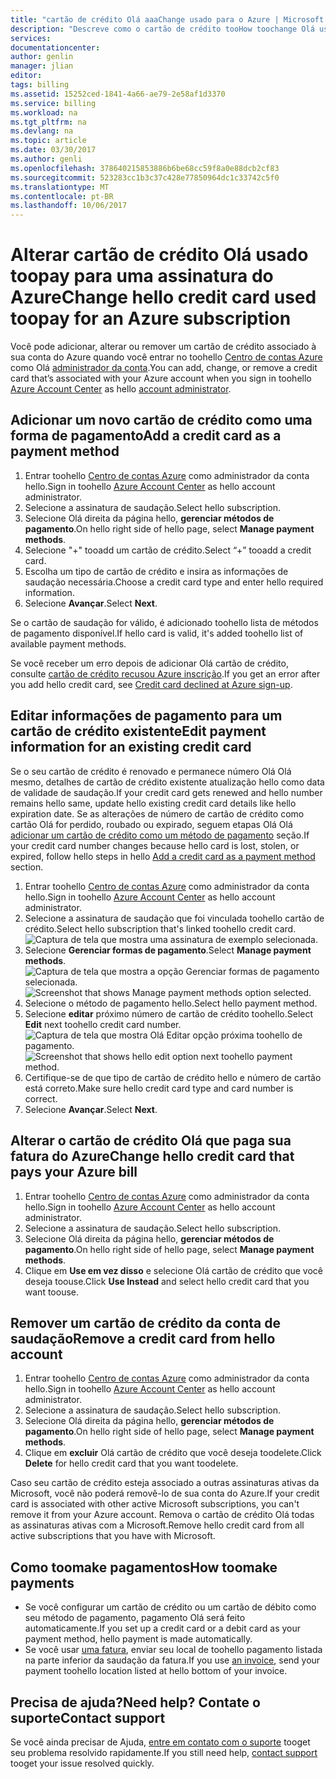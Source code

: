 ```yaml
---
title: "cartão de crédito Olá aaaChange usado para o Azure | Microsoft Docs"
description: "Descreve como o cartão de crédito tooHow toochange Olá usado toopay para uma assinatura do Azure"
services: 
documentationcenter: 
author: genlin
manager: jlian
editor: 
tags: billing
ms.assetid: 15252ced-1841-4a66-ae79-2e58af1d3370
ms.service: billing
ms.workload: na
ms.tgt_pltfrm: na
ms.devlang: na
ms.topic: article
ms.date: 03/30/2017
ms.author: genli
ms.openlocfilehash: 378640215853886b6be68cc59f8a0e88dcb2cf83
ms.sourcegitcommit: 523283cc1b3c37c428e77850964dc1c33742c5f0
ms.translationtype: MT
ms.contentlocale: pt-BR
ms.lasthandoff: 10/06/2017
---
```

# <a name="change-hello-credit-card-used-toopay-for-an-azure-subscription"></a><span data-ttu-id="f305b-103">Alterar cartão de crédito Olá usado toopay para uma assinatura do Azure</span><span class="sxs-lookup"><span data-stu-id="f305b-103">Change hello credit card used toopay for an Azure subscription</span></span>
<span data-ttu-id="f305b-104">Você pode adicionar, alterar ou remover um cartão de crédito associado à sua conta do Azure quando você entrar no toohello [Centro de contas Azure](https://account.windowsazure.com/Subscriptions) como Olá [administrador da conta](billing-subscription-transfer.md#whoisaa).</span><span class="sxs-lookup"><span data-stu-id="f305b-104">You can add, change, or remove a credit card that’s associated with your Azure account when you sign in toohello [Azure Account Center](https://account.windowsazure.com/Subscriptions) as hello [account administrator](billing-subscription-transfer.md#whoisaa).</span></span> 
 
<a id="addcard"></a>
## <a name="add-a-credit-card-as-a-payment-method"></a><span data-ttu-id="f305b-105">Adicionar um novo cartão de crédito como uma forma de pagamento</span><span class="sxs-lookup"><span data-stu-id="f305b-105">Add a credit card as a payment method</span></span>

1. <span data-ttu-id="f305b-106">Entrar toohello [Centro de contas Azure](https://account.windowsazure.com/Subscriptions) como administrador da conta hello.</span><span class="sxs-lookup"><span data-stu-id="f305b-106">Sign in toohello [Azure Account Center](https://account.windowsazure.com/Subscriptions) as hello account administrator.</span></span>
2. <span data-ttu-id="f305b-107">Selecione a assinatura de saudação.</span><span class="sxs-lookup"><span data-stu-id="f305b-107">Select hello subscription.</span></span>
3. <span data-ttu-id="f305b-108">Selecione Olá direita da página hello, **gerenciar métodos de pagamento**.</span><span class="sxs-lookup"><span data-stu-id="f305b-108">On hello right side of hello page, select **Manage payment methods**.</span></span>
4. <span data-ttu-id="f305b-109">Selecione "+" tooadd um cartão de crédito.</span><span class="sxs-lookup"><span data-stu-id="f305b-109">Select “+” tooadd a credit card.</span></span>
5. <span data-ttu-id="f305b-110">Escolha um tipo de cartão de crédito e insira as informações de saudação necessária.</span><span class="sxs-lookup"><span data-stu-id="f305b-110">Choose a credit card type and enter hello required information.</span></span>
6. <span data-ttu-id="f305b-111">Selecione **Avançar**.</span><span class="sxs-lookup"><span data-stu-id="f305b-111">Select **Next**.</span></span> 

<span data-ttu-id="f305b-112">Se o cartão de saudação for válido, é adicionado toohello lista de métodos de pagamento disponível.</span><span class="sxs-lookup"><span data-stu-id="f305b-112">If hello card is valid, it's added toohello list of available payment methods.</span></span>

<span data-ttu-id="f305b-113">Se você receber um erro depois de adicionar Olá cartão de crédito, consulte [cartão de crédito recusou Azure inscrição](billing-credit-card-fails-during-azure-sign-up.md).</span><span class="sxs-lookup"><span data-stu-id="f305b-113">If you get an error after you add hello credit card, see [Credit card declined at Azure sign-up](billing-credit-card-fails-during-azure-sign-up.md).</span></span>

## <a name="edit-payment-information-for-an-existing-credit-card"></a><span data-ttu-id="f305b-114">Editar informações de pagamento para um cartão de crédito existente</span><span class="sxs-lookup"><span data-stu-id="f305b-114">Edit payment information for an existing credit card</span></span>
  <span data-ttu-id="f305b-115">Se o seu cartão de crédito é renovado e permanece número Olá Olá mesmo, detalhes de cartão de crédito existente atualização hello como data de validade de saudação.</span><span class="sxs-lookup"><span data-stu-id="f305b-115">If your credit card gets renewed and hello number remains hello same, update hello existing credit card details like hello expiration date.</span></span> <span data-ttu-id="f305b-116">Se as alterações de número de cartão de crédito como cartão Olá for perdido, roubado ou expirado, seguem etapas Olá Olá [adicionar um cartão de crédito como um método de pagamento](#addcard) seção.</span><span class="sxs-lookup"><span data-stu-id="f305b-116">If your credit card number changes because hello card is lost, stolen, or expired, follow hello steps in hello [Add a credit card as a payment method](#addcard) section.</span></span> 

1. <span data-ttu-id="f305b-117">Entrar toohello [Centro de contas Azure](https://account.windowsazure.com/Subscriptions) como administrador da conta hello.</span><span class="sxs-lookup"><span data-stu-id="f305b-117">Sign in toohello [Azure Account Center](https://account.windowsazure.com/Subscriptions) as hello account administrator.</span></span>
2. <span data-ttu-id="f305b-118">Selecione a assinatura de saudação que foi vinculada toohello cartão de crédito.</span><span class="sxs-lookup"><span data-stu-id="f305b-118">Select hello subscription that's linked toohello credit card.</span></span></br> ![Captura de tela que mostra uma assinatura de exemplo selecionada.](./media/billing-how-to-change-credit-card/selectsub.png)
3. <span data-ttu-id="f305b-120">Selecione **Gerenciar formas de pagamento**.</span><span class="sxs-lookup"><span data-stu-id="f305b-120">Select **Manage payment methods**.</span></span></br> <span data-ttu-id="f305b-121">![Captura de tela que mostra a opção Gerenciar formas de pagamento selecionada.](./media/billing-how-to-change-credit-card/changesub_new.png)</span><span class="sxs-lookup"><span data-stu-id="f305b-121">![Screenshot that shows Manage payment methods option selected.](./media/billing-how-to-change-credit-card/changesub_new.png)</span></span>
4. <span data-ttu-id="f305b-122">Selecione o método de pagamento hello.</span><span class="sxs-lookup"><span data-stu-id="f305b-122">Select hello payment method.</span></span>
5. <span data-ttu-id="f305b-123">Selecione **editar** próximo número de cartão de crédito toohello.</span><span class="sxs-lookup"><span data-stu-id="f305b-123">Select **Edit** next toohello credit card number.</span></span></br> <span data-ttu-id="f305b-124">![Captura de tela que mostra Olá Editar opção próxima toohello de pagamento.](./media/billing-how-to-change-credit-card/editcard_new.png)</span><span class="sxs-lookup"><span data-stu-id="f305b-124">![Screenshot that shows hello edit option next toohello payment method.](./media/billing-how-to-change-credit-card/editcard_new.png)</span></span>
6. <span data-ttu-id="f305b-125">Certifique-se de que tipo de cartão de crédito hello e número de cartão está correto.</span><span class="sxs-lookup"><span data-stu-id="f305b-125">Make sure hello credit card type and card number is correct.</span></span>
7. <span data-ttu-id="f305b-126">Selecione **Avançar**.</span><span class="sxs-lookup"><span data-stu-id="f305b-126">Select **Next**.</span></span>

## <a name="change-hello-credit-card-that-pays-your-azure-bill"></a><span data-ttu-id="f305b-127">Alterar o cartão de crédito Olá que paga sua fatura do Azure</span><span class="sxs-lookup"><span data-stu-id="f305b-127">Change hello credit card that pays your Azure bill</span></span>

1. <span data-ttu-id="f305b-128">Entrar toohello [Centro de contas Azure](https://account.windowsazure.com/Subscriptions) como administrador da conta hello.</span><span class="sxs-lookup"><span data-stu-id="f305b-128">Sign in toohello [Azure Account Center](https://account.windowsazure.com/Subscriptions) as hello account administrator.</span></span>
2. <span data-ttu-id="f305b-129">Selecione a assinatura de saudação.</span><span class="sxs-lookup"><span data-stu-id="f305b-129">Select hello subscription.</span></span>
3. <span data-ttu-id="f305b-130">Selecione Olá direita da página hello, **gerenciar métodos de pagamento**.</span><span class="sxs-lookup"><span data-stu-id="f305b-130">On hello right side of hello page, select **Manage payment methods**.</span></span>
4. <span data-ttu-id="f305b-131">Clique em **Use em vez disso** e selecione Olá cartão de crédito que você deseja toouse.</span><span class="sxs-lookup"><span data-stu-id="f305b-131">Click **Use Instead** and select hello credit card that you want toouse.</span></span>

## <a name="remove-a-credit-card-from-hello-account"></a><span data-ttu-id="f305b-132">Remover um cartão de crédito da conta de saudação</span><span class="sxs-lookup"><span data-stu-id="f305b-132">Remove a credit card from hello account</span></span>
1. <span data-ttu-id="f305b-133">Entrar toohello [Centro de contas Azure](https://account.windowsazure.com/Subscriptions) como administrador da conta hello.</span><span class="sxs-lookup"><span data-stu-id="f305b-133">Sign in toohello [Azure Account Center](https://account.windowsazure.com/Subscriptions) as hello account administrator.</span></span>
2. <span data-ttu-id="f305b-134">Selecione a assinatura de saudação.</span><span class="sxs-lookup"><span data-stu-id="f305b-134">Select hello subscription.</span></span>
3. <span data-ttu-id="f305b-135">Selecione Olá direita da página hello, **gerenciar métodos de pagamento**.</span><span class="sxs-lookup"><span data-stu-id="f305b-135">On hello right side of hello page, select **Manage payment methods**.</span></span>
4. <span data-ttu-id="f305b-136">Clique em **excluir** Olá cartão de crédito que você deseja toodelete.</span><span class="sxs-lookup"><span data-stu-id="f305b-136">Click **Delete** for hello credit card that you want toodelete.</span></span>

<span data-ttu-id="f305b-137">Caso seu cartão de crédito esteja associado a outras assinaturas ativas da Microsoft, você não poderá removê-lo de sua conta do Azure.</span><span class="sxs-lookup"><span data-stu-id="f305b-137">If your credit card is associated with other active Microsoft subscriptions, you can't remove it from your Azure account.</span></span> <span data-ttu-id="f305b-138">Remova o cartão de crédito Olá todas as assinaturas ativas com a Microsoft.</span><span class="sxs-lookup"><span data-stu-id="f305b-138">Remove hello credit card from all active subscriptions that you have with Microsoft.</span></span>

##  <a name="how-toomake-payments"></a><span data-ttu-id="f305b-139">Como toomake pagamentos</span><span class="sxs-lookup"><span data-stu-id="f305b-139">How toomake payments</span></span>

* <span data-ttu-id="f305b-140">Se você configurar um cartão de crédito ou um cartão de débito como seu método de pagamento, pagamento Olá será feito automaticamente.</span><span class="sxs-lookup"><span data-stu-id="f305b-140">If you set up a credit card or a debit card as your payment method, hello payment is made automatically.</span></span>
* <span data-ttu-id="f305b-141">Se você usar [uma fatura](https://azure.microsoft.com/pricing/invoicing/), enviar seu local de toohello pagamento listada na parte inferior da saudação da fatura.</span><span class="sxs-lookup"><span data-stu-id="f305b-141">If you use [an invoice](https://azure.microsoft.com/pricing/invoicing/), send your payment toohello location listed at hello bottom of your invoice.</span></span>

## <a name="need-help-contact-support"></a><span data-ttu-id="f305b-142">Precisa de ajuda?</span><span class="sxs-lookup"><span data-stu-id="f305b-142">Need help?</span></span> <span data-ttu-id="f305b-143">Contate o suporte</span><span class="sxs-lookup"><span data-stu-id="f305b-143">Contact support</span></span>

<span data-ttu-id="f305b-144">Se você ainda precisar de Ajuda, [entre em contato com o suporte](https://portal.azure.com/?#blade/Microsoft_Azure_Support/HelpAndSupportBlade) tooget seu problema resolvido rapidamente.</span><span class="sxs-lookup"><span data-stu-id="f305b-144">If you still need help, [contact support](https://portal.azure.com/?#blade/Microsoft_Azure_Support/HelpAndSupportBlade) tooget your issue resolved quickly.</span></span>
